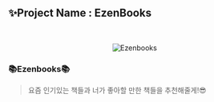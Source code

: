 ## ✨Project Name : EzenBooks

<div align=center>	
<br>

![Ezenbooks](https://user-images.githubusercontent.com/112916703/231605734-26c4276d-62cf-4513-a629-af937af6d546.png)

</div>

### 📚Ezenbooks📚
> 요즘 인기있는 책들과 너가 좋아할 만한 책들을 추천해줄게!😎
